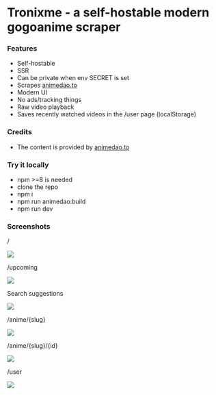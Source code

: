 # Tronixme - a self-hostable modern gogoanime scraper

### Features

- Self-hostable
- SSR
- Can be private when env SECRET is set
- Scrapes [animedao.to](https://animedao.to)
- Modern UI
- No ads/tracking things
- Raw video playback
- Saves recently watched videos in the /user page (localStorage)

### Credits

- The content is provided by [animedao.to](https://animedao.to)

### Try it locally

- npm >=8 is needed
- clone the repo
- npm i
- npm run animedao:build
- npm run dev

### Screenshots

/

![](https://i.imgur.com/AKGdNHN.png)

/upcoming

![](https://i.imgur.com/XgcezFY.png)

Search suggestions

![](https://i.imgur.com/hYqahjI.png)

/anime/{slug}

![](https://i.imgur.com/Hl6a26z.png)

/anime/{slug}/{id}

![](https://i.imgur.com/OWpXTa9.png)

/user

![](https://i.imgur.com/UZu2snQ.png)
